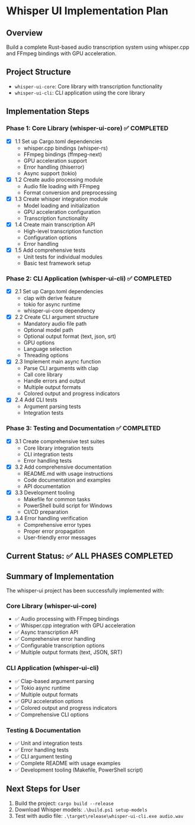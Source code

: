 # Whisper UI Implementation Plan

## Overview
Build a complete Rust-based audio transcription system using whisper.cpp and FFmpeg bindings with GPU acceleration.

## Project Structure
- `whisper-ui-core`: Core library with transcription functionality
- `whisper-ui-cli`: CLI application using the core library

## Implementation Steps

### Phase 1: Core Library (whisper-ui-core) ✅ COMPLETED
- [x] 1.1 Set up Cargo.toml dependencies
  - whisper.cpp bindings (whisper-rs)
  - FFmpeg bindings (ffmpeg-next)
  - GPU acceleration support
  - Error handling (thiserror)
  - Async support (tokio)
- [x] 1.2 Create audio processing module
  - Audio file loading with FFmpeg
  - Format conversion and preprocessing
- [x] 1.3 Create whisper integration module
  - Model loading and initialization
  - GPU acceleration configuration
  - Transcription functionality
- [x] 1.4 Create main transcription API
  - High-level transcription function
  - Configuration options
  - Error handling
- [x] 1.5 Add comprehensive tests
  - Unit tests for individual modules
  - Basic test framework setup

### Phase 2: CLI Application (whisper-ui-cli) ✅ COMPLETED
- [x] 2.1 Set up Cargo.toml dependencies
  - clap with derive feature
  - tokio for async runtime
  - whisper-ui-core dependency
- [x] 2.2 Create CLI argument structure
  - Mandatory audio file path
  - Optional model path
  - Optional output format (text, json, srt)
  - GPU options
  - Language selection
  - Threading options
- [x] 2.3 Implement main async function
  - Parse CLI arguments with clap
  - Call core library
  - Handle errors and output
  - Multiple output formats
  - Colored output and progress indicators
- [x] 2.4 Add CLI tests
  - Argument parsing tests
  - Integration tests

### Phase 3: Testing and Documentation ✅ COMPLETED
- [x] 3.1 Create comprehensive test suites
  - Core library integration tests
  - CLI integration tests  
  - Error handling tests
- [x] 3.2 Add comprehensive documentation
  - README.md with usage instructions
  - Code documentation and examples
  - API documentation
- [x] 3.3 Development tooling
  - Makefile for common tasks
  - PowerShell build script for Windows
  - CI/CD preparation
- [x] 3.4 Error handling verification
  - Comprehensive error types
  - Proper error propagation
  - User-friendly error messages

## Current Status: ✅ ALL PHASES COMPLETED

## Summary of Implementation

The whisper-ui project has been successfully implemented with:

### Core Library (whisper-ui-core)
- ✅ Audio processing with FFmpeg bindings
- ✅ Whisper.cpp integration with GPU acceleration
- ✅ Async transcription API
- ✅ Comprehensive error handling
- ✅ Configurable transcription options
- ✅ Multiple output formats (text, JSON, SRT)

### CLI Application (whisper-ui-cli)  
- ✅ Clap-based argument parsing
- ✅ Tokio async runtime
- ✅ Multiple output formats
- ✅ GPU acceleration options
- ✅ Colored output and progress indicators
- ✅ Comprehensive CLI options

### Testing & Documentation
- ✅ Unit and integration tests
- ✅ Error handling tests
- ✅ CLI argument testing
- ✅ Complete README with usage examples
- ✅ Development tooling (Makefile, PowerShell script)

## Next Steps for User
1. Build the project: `cargo build --release`
2. Download Whisper models: `.\build.ps1 setup-models`
3. Test with audio file: `.\target\release\whisper-ui-cli.exe audio.wav`
